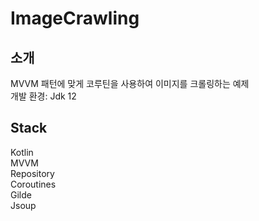 # ImageCrawling
## 소개
MVVM 패턴에 맞게 코루틴을 사용하여 이미지를 크롤링하는 예제
<br>개발 환경: Jdk 12

## Stack
Kotlin<br>
MVVM<br>
Repository<br>
Coroutines<br>
Gilde<br>
Jsoup<br>
